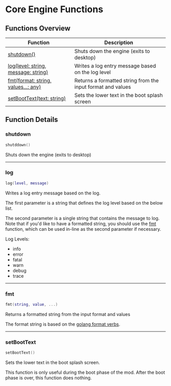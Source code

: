 # Core Engine Functions

## Functions Overview

Function | Description
-------- | -----------
[shutdown()](#shutdown) | Shuts down the engine (exits to desktop)
[log(level: string, message: string)](#log) | Writes a log entry message based on the log level
[fmt(format: string, values...: any)](#fmt) | Returns a formatted string from the input format and values
[setBootText(text: string)](#setBootText) | Sets the lower text in the boot splash screen

## Function Details

### shutdown
```lua
shutddown()
```
Shuts down the engine (exits to desktop)

---

### log
```lua
log(level, message)
```
Writes a log entry message based on the log.

The first parameter is a string that defines the log level based on the below list.

The second parameter is a single string that contains the message to log. Note that
if you'd like to have a formatted string, you should use the [fmt](#fmt) function, which
can be used in-line as the second parameter if necessary.

Log Levels:
* info
* error
* fatal
* warn
* debug
* trace

---

### fmt
```lua
fmt(string, value, ...)
```

Returns a formatted string from the input format and values

The format string is based on the [golang format verbs](https://pkg.go.dev/fmt).


---

### setBootText
```lua
setBootText()
```

Sets the lower text in the boot splash screen.

This function is only useful during the boot phase of the mod. After the boot phase
is over, this function does nothing.


